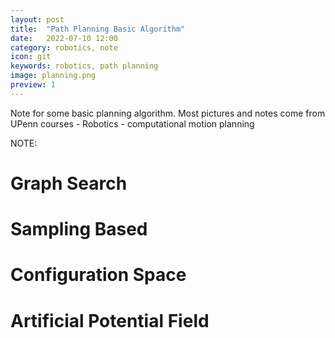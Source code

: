 ```yaml
---
layout: post
title:  "Path Planning Basic Algorithm"
date:   2022-07-10 12:00
category: robotics, note
icon: git
keywords: robotics, path planning
image: planning.png
preview: 1
---
```

Note for some basic planning algorithm.
Most pictures and notes come from UPenn courses - Robotics - computational motion planning

NOTE:

# Graph Search
<object data="https://yifansu1301.github.io/assets/pdf/Robotics - Computational Motion Planning.pdf" style="width:100%" height="1000" type="application/pdf"></object>

# Sampling Based
<object data="https://yifansu1301.github.io/assets/pdf/Robotics - Computational Motion Planning (Sampling-based).pdf" style="width:100%" height="1000" type="application/pdf"></object>

# Configuration Space
<object data="https://yifansu1301.github.io/assets/pdf/Robotics - Computational Motion Planning (Configuaration Space).pdf" style="width:100%" height="1000" type="application/pdf"></object>

# Artificial Potential Field
<object data="https://yifansu1301.github.io/assets/pdf/Robotics - Computational Motion Planning (Artificial Potential Field).pdf" style="width:100%" height="1000" type="application/pdf"></object>
